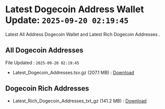 # Latest Dogecoin Address Wallet Update: `2025-09-20 02:19:45`

Latest All Address Dogecoin Wallet and Latest Rich Dogecoin Addresses .

## All Dogecoin Addresses

File Updated : `2025-09-20 02:19:45`

- Latest_Dogecoin_Addresses.tsv.gz (207.1 MB) : [Download](https://github.com/Pymmdrza/Rich-Address-Wallet/releases/tag/Dogecoin)

## Dogecoin Rich Addresses

- Latest_Rich_Dogecoin_Addresses_txt_gz (141.2 MB) : [Download](https://github.com/Pymmdrza/Rich-Address-Wallet/releases/tag/Dogecoin)

